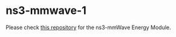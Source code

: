 # ns3-mmwave-1
Please check [this repository](https://github.com/arghasen10/mmwave-energy) for the ns3-mmWave Energy Module.
